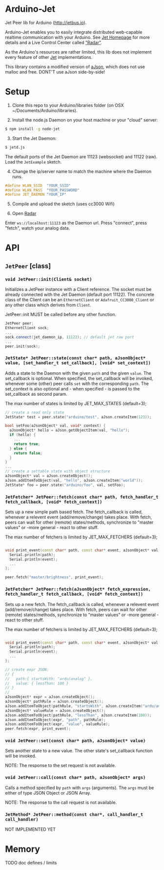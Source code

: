 # Arduino-Jet
Jet Peer lib for Arduino (http://jetbus.io).

Arduino-Jet enables you to easily integrate distributed web-capable realtime
communication with your Arduino. See [Jet Homepage](http://jetbus.io) for more
details and a Live Control Center called ["Radar"](http://jetbus.io/radar.html).

As the Arduino's resources are rather limited, this lib does not implement every
feature of other [Jet](http://jetbus.io) implementations.

This library contains a modified version of [aJson](https://github.com/interactive-matter/aJson),
which does not use malloc and free. DONT'T use aJson side-by-side!

# Setup

1. Clone this repo to your Arduino/libraries folder (on OSX ~/Documents/Arduino/libraries).

2. Install the node.js Daemon on your host machine or your "cloud" server:

  ```sh
  $ npm install -g node-jet
  ```

3. Start the Jet Daemon:

  ```sh
  $ jetd.js
  ```

  The default ports of the Jet Daemon are 11123 (websocket) and 11122 (raw).
  Load the `JetExample` sketch.

4. Change the ip/server name to match the machine where the Daemon runs.

  ```c++
  #define WLAN_SSID  "YOUR_SSID"
  #define WLAN_PASS  "YOUR_PASSWORD"
  #define JET_DAEMON "YOUR_IP"
  ```

5. Compile and upload the sketch (uses cc3000 Wifi)

6. Open [Radar](http://jetbus.io/radar.html)

  Enter `ws://localhost:11123` as the Daemon url.
  Press "connect", press "fetch", watch your analog data.

# API

## `JetPeer` [class]

### `void JetPeer::init(Client& socket)`

Initializes a JetPeer instance with a Client reference. The socket must be already connected
with the Jet Daemon (default port 11122). The concrete class of the Client can be
an `EthernetClient` or `Adafruit_CC3000_Client` or any other class which derives from `Client`.

JetPeer::init MUST be called before any other function.

```c++
JetPeer peer;
EthernetClient sock;
...
sock.connect(jet_daemon_ip, 11122); // default jet raw port
...
peer.init(sock);
```

### `JetState* JetPeer::state(const char* path, aJsonObject* value, [set_handler_t set_callback], [void* set_context])`

Adds a state to the Daemon with the given `path` and the given `value`.
The set_callback is optional. When specified, the set_callback will be invoked,
whenever some (other) peer calls `set` with the corresponding `path`.
The set_context is also optional and - when specified - is passed to the set_callback
as second param.

The max number of states is limited by JET_MAX_STATES (default=3);

```c++
// create a read only state
JetState* test = peer.state("arduino/test", aJson.createItem(123));
```

```c++
bool setFoo(aJsonObject* val, void* context) {
  aJsonObject* hello = aJson.getObjectItem(val, "hello");
  if (hello) {
    ...
    return true;
  } else {
    return false;
  }
}
...
// create a settable state with object structure
aJsonObject* val = aJson.createObject();
aJson.addItemToObject(val, "hello", aJson.createItem("world"));
JetState* foo = peer.state("arduino/foo", val, setFoo);
```

### `JetFetcher* JetPeer::fetch(const char* path, fetch_handler_t fetch_callback, [void* fetch_context])`

Sets up a new simple path based fetch. The fetch_callback is called, whenever a relevent event
(add/remove/change) takes place. With fetch, peers can wait for other (remote) states/methods,
synchronize to "master values" or -more general - react to other stuff.

The max number of fetchers is limited by JET_MAX_FETCHERS (default=3);

```c++

void print_event(const char* path, const char* event, aJsonObject* val, void* context) {
  Serial.println(path);
  Serial.println(event);
  ...
};

peer.fetch("master/brightness", print_event);
```

### `JetFetcher* JetPeer::fetch(aJsonObject* fetch_expression, fetch_handler_t fetch_callback, [void* fetch_context])`

Sets up a new fetch. The fetch_callback is called, whenever a relevent event
(add/remove/change) takes place. With fetch, peers can wait for other (remote) states/methods,
synchronize to "master values" or -more general - react to other stuff.

The max number of fetchers is limited by JET_MAX_FETCHERS (default=3);

```c++

void print_event(const char* path, const char* event, aJsonObject* val, void* context) {
  Serial.println(path);
  Serial.println(event);
  ...
};

// create expr JSON:
// {
//   path:{ startsWith: "ardu/analog" },
//   value: { lessThan: 100 }
// }
//
aJsonObject* expr = aJson.createObject();
aJsonObject* pathRule = aJson.createObject();
aJson.addItemToObject(pathRule, "startsWith", aJson.createItem("ardu/analog"));
aJsonObject* valueRule = aJson.createObject();
aJson.addItemToObject(pathRule, "lessThan", aJson.createItem(100));
aJson.addItemToObject(expr, "path", pathRule);
aJson.addItemToObject(expr, "value", valueRule);
peer.fetch(expr, print_event);
```

### `void JetPeer::set(const char* path, aJsonObject* value)`

Sets another state to a new value. The other state's set_callback function will
be invoked.

NOTE: The response to the set request is not available.

### `void JetPeer::call(const char* path, aJsonObject* args)`

Calls a method specified by `path` with `args` (arguments). The `args` must be either
of type JSON Object or JSON Array.

NOTE: The response to the call request is not available.

### `JetMethod* JetPeer::method(const char*, call_handler_t call_handler)`

NOT IMPLEMENTED YET

# Memory

TODO doc defines / limits
